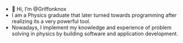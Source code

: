 - 👋 Hi, I’m @Griffonknox
- I am a Physics graduate that later turned towards programming after realizing its a very powerful tool.
- Nowadays, I implement my knowledge and experience of problem solving in physics by building software and application development.

<!---
Griffonknox/Griffonknox is a ✨ special ✨ repository because its `README.md` (this file) appears on your GitHub profile.
You can click the Preview link to take a look at your changes.
--->
